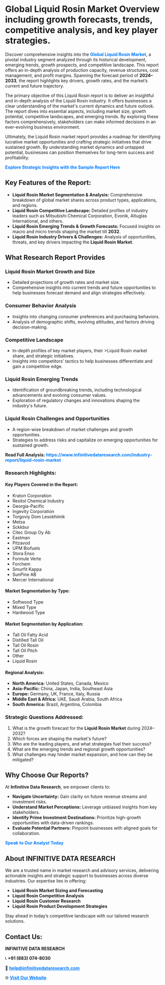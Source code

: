 <h1>Global Liquid Rosin Market Overview including growth forecasts, trends, competitive analysis, and key player strategies.</h1>
<p>
Discover comprehensive insights into the 
<a href="https://www.infinitivedataresearch.com/industry-report/liquid-rosin-market" rel="dofollow" style="color: #007BFF; text-decoration: none;"><strong>Global Liquid Rosin Market</strong></a>, a pivotal industry segment analyzed through its historical development, emerging trends, growth prospects, and competitive landscape. This report offers an in-depth analysis of production capacity, revenue structures, cost management, and profit margins. Spanning the forecast period of <strong>2024–2033</strong>, the report highlights key drivers, growth rates, and the market’s current and future trajectory.
</p>
<p>
The primary objective of this Liquid Rosin report is to deliver an insightful and in-depth analysis of the Liquid Rosin industry. It offers businesses a clear understanding of the market's current dynamics and future outlook. The report dives into essential aspects, including market size, growth potential, competitive landscapes, and emerging trends. By exploring these factors comprehensively, stakeholders can make informed decisions in an ever-evolving business environment.
</p>
<p>
Ultimately, the Liquid Rosin market report provides a roadmap for identifying lucrative market opportunities and crafting strategic initiatives that drive sustained growth. By understanding market dynamics and untapped potential, businesses can position themselves for long-term success and profitability.
</p>
<p>
<a href="https://www.infinitivedataresearch.com/request-sample/reportId=110682" style="color: #007BFF; text-decoration: none;"><strong>Explore Strategic Insights with the Sample Report Here</strong></a>
</p>

<h2>Key Features of the Report:</h2>
<ul>
<li><strong>Liquid Rosin Market Segmentation & Analysis:</strong> Comprehensive breakdown of global market shares across product types, applications, and regions.</li>
<li><strong>Liquid Rosin Competitive Landscape:</strong> Detailed profiles of industry leaders such as Mitsubishi Chemical Corporation, Evonik, Altuglas International, and others.</li>
<li><strong>Liquid Rosin Emerging Trends & Growth Forecasts:</strong> Focused insights on macro and micro trends shaping the market till <strong>2032</strong>.</li>
<li><strong>Liquid Rosin Industry Drivers & Challenges:</strong> Analysis of opportunities, threats, and key drivers impacting the <strong>Liquid Rosin Market</strong>.</li>
</ul>

<h2>What Research Report Provides</h2>
<h3>Liquid Rosin Market Growth and Size</h3>
<ul>
<li>Detailed projections of growth rates and market size.</li>
<li>Comprehensive insights into current trends and future opportunities to help businesses forecast demand and align strategies effectively.</li>
</ul>

<h3>Consumer Behavior Analysis</h3>
<ul>
<li>Insights into changing consumer preferences and purchasing behaviors.</li>
<li>Analysis of demographic shifts, evolving attitudes, and factors driving decision-making.</li>
</ul>

<h3>Competitive Landscape</h3>
<ul>
<li>In-depth profiles of key market players, their >Liquid Rosin market share, and strategic initiatives.</li>
<li>Insights into competitors' tactics to help businesses differentiate and gain a competitive edge.</li>
</ul>

<h3>Liquid Rosin Emerging Trends</h3>
<ul>
<li>Identification of groundbreaking trends, including technological advancements and evolving consumer values.</li>
<li>Exploration of regulatory changes and innovations shaping the industry's future.</li>
</ul>

<h3>Liquid Rosin Challenges and Opportunities</h3>
<ul>
<li>A region-wise breakdown of market challenges and growth opportunities.</li>
<li>Strategies to address risks and capitalize on emerging opportunities for sustained growth.</li>
</ul>
<p><strong>Read Full Analysis:</strong> <a href="https://www.infinitivedataresearch.com/industry-report/liquid-rosin-market" rel="dofollow" style="color: #007BFF; text-decoration: none;"><strong>https://www.infinitivedataresearch.com/industry-report/liquid-rosin-market</strong></a></p>
<h3>Research Highlights:</h3>
<h4>Key Players Covered in the Report:</h4>
<ul><li>Kraton Corporation</li><li>Resitol Chemical Industry</li><li>Georgia-Pacific</li><li>Ingevity Corporation</li><li>Torgoviy Dom Lesokhimik</li><li>Metsa</li><li>Sckkbur</li><li>Citec Group Oy Ab</li><li>Eastman</li><li>Pitzavod</li><li>UPM Biofuels</li><li>Stora Enso</li><li>Formule Verte</li><li>Forchem</li><li>Smurfit Kappa</li><li>SunPine AB</li><li>Mercer International</li></ul>
<h4>Market Segmentation by Type:</h4>
<ul><li>Softwood Type</li><li>Mixed Type</li><li>Hardwood Type</li></ul>
<h4>Market Segmentation by Application:</h4>
<ul><li>Tall Oil Fatty Acid</li><li>Distilled Tall Oil</li><li>Tall Oil Rosin</li><li>Tall Oil Pitch</li><li>Other</li><li>Liquid Rosin</li></ul>

<h4>Regional Analysis:</h4>
<ul>
<li><strong>North America:</strong> United States, Canada, Mexico</li>
<li><strong>Asia-Pacific:</strong> China, Japan, India, Southeast Asia</li>
<li><strong>Europe:</strong> Germany, UK, France, Italy, Russia</li>
<li><strong>Middle East & Africa:</strong> UAE, Saudi Arabia, South Africa</li>
<li><strong>South America:</strong> Brazil, Argentina, Colombia</li>
</ul>

<h3>Strategic Questions Addressed:</h3>
<ol>
<li>What is the growth forecast for the <strong>Liquid Rosin Market</strong> during 2024–2032?</li>
<li>Which forces are shaping the market's future?</li>
<li>Who are the leading players, and what strategies fuel their success?</li>
<li>What are the emerging trends and regional growth opportunities?</li>
<li>What challenges may hinder market expansion, and how can they be mitigated?</li>
</ol>

<h2>Why Choose Our Reports?</h2>
<p>At <strong>Infinitive Data Research</strong>, we empower clients to:</p>
<ul>
<li><strong>Navigate Uncertainty:</strong> Gain clarity on future revenue streams and investment risks.</li>
<li><strong>Understand Market Perceptions:</strong> Leverage unbiased insights from key stakeholders.</li>
<li><strong>Identify Prime Investment Destinations:</strong> Prioritize high-growth opportunities with data-driven rankings.</li>
<li><strong>Evaluate Potential Partners:</strong> Pinpoint businesses with aligned goals for collaboration.</li>
</ul>
<p><a href="https://www.infinitivedataresearch.com/industry-report/liquid-rosin-market" rel="dofollow" style="color: #007BFF; text-decoration: none;"><strong>Speak to Our Analyst Today</strong></a></p>

<h2>About INFINITIVE DATA RESEARCH</h2>
<p>We are a trusted name in market research and advisory services, delivering actionable insights and strategic support to businesses across diverse industries. Our expertise lies in offering:</p>
<ul>
<li><strong>Liquid Rosin Market Sizing and Forecasting</strong></li>
<li><strong>Liquid Rosin Competitive Analysis</strong></li>
<li><strong>Liquid Rosin Customer Research</strong></li>
<li><strong>Liquid Rosin Product Development Strategies</strong></li>
</ul>
<p>Stay ahead in today’s competitive landscape with our tailored research solutions.</p>

<h2>Contact Us:</h2>
<p><strong>INFINITIVE DATA RESEARCH</strong></p>
<p>📞 <strong>+91 (883) 074-8030</strong></p>
<p>📧 <strong><a href="mailto:help@infinitivedataresearch.com" style="color: #007BFF;">help@infinitivedataresearch.com</a></strong></p>
<p>🌐 <strong><a href="https://www.infinitivedataresearch.com" rel="dofollow" style="color: #007BFF;">Visit Our Website</a></strong></p>